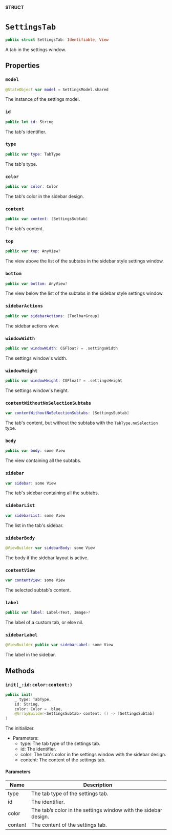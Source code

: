 **STRUCT**

# `SettingsTab`

```swift
public struct SettingsTab: Identifiable, View
```

A tab in the settings window.

## Properties
### `model`

```swift
@StateObject var model = SettingsModel.shared
```

The instance of the settings model.

### `id`

```swift
public let id: String
```

The tab's identifier.

### `type`

```swift
public var type: TabType
```

The tab's type.

### `color`

```swift
public var color: Color
```

The tab's color in the sidebar design.

### `content`

```swift
public var content: [SettingsSubtab]
```

The tab's content.

### `top`

```swift
public var top: AnyView?
```

The view above the list of the subtabs in the sidebar style settings window.

### `bottom`

```swift
public var bottom: AnyView?
```

The view below the list of the subtabs in the sidebar style settings window.

### `sidebarActions`

```swift
public var sidebarActions: [ToolbarGroup]
```

The sidebar actions view.

### `windowWidth`

```swift
public var windowWidth: CGFloat? = .settingsWidth
```

The settings window's width.

### `windowHeight`

```swift
public var windowHeight: CGFloat? = .settingsHeight
```

The settings window's height.

### `contentWithoutNoSelectionSubtabs`

```swift
var contentWithoutNoSelectionSubtabs: [SettingsSubtab]
```

The tab's content, but without the subtabs with the ``TabType.noSelection`` type.

### `body`

```swift
public var body: some View
```

The view containing all the subtabs.

### `sidebar`

```swift
var sidebar: some View
```

The tab's sidebar containing all the subtabs.

### `sidebarList`

```swift
var sidebarList: some View
```

The list in the tab's sidebar.

### `sidebarBody`

```swift
@ViewBuilder var sidebarBody: some View
```

The body if the sidebar layout is active.

### `contentView`

```swift
var contentView: some View
```

The selected subtab's content.

### `label`

```swift
public var label: Label<Text, Image>?
```

The label of a custom tab, or else nil.

### `sidebarLabel`

```swift
@ViewBuilder public var sidebarLabel: some View
```

The label in the sidebar.

## Methods
### `init(_:id:color:content:)`

```swift
public init(
    _ type: TabType,
    id: String,
    color: Color = .blue,
    @ArrayBuilder<SettingsSubtab> content: () -> [SettingsSubtab]
)
```

The initializer.
- Parameters:
  - type: The tab type of the settings tab.
  - id: The identifier.
  - color: The tab's color in the settings window with the sidebar design.
  - content: The content of the settings tab.

#### Parameters

| Name | Description |
| ---- | ----------- |
| type | The tab type of the settings tab. |
| id | The identifier. |
| color | The tab’s color in the settings window with the sidebar design. |
| content | The content of the settings tab. |